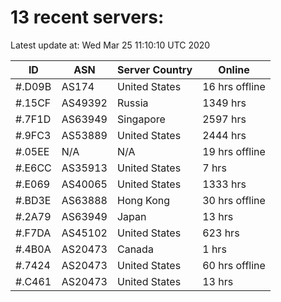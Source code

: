 # 13 recent servers:

Latest update at: Wed Mar 25 11:10:10 UTC 2020

| ID | ASN | Server Country | Online |
| -- | --- | -------------- | ------ |
| #.D09B | AS174 | United States | 16 hrs offline |
| #.15CF | AS49392 | Russia | 1349 hrs |
| #.7F1D | AS63949 | Singapore | 2597 hrs |
| #.9FC3 | AS53889 | United States | 2444 hrs |
| #.05EE | N/A | N/A | 19 hrs offline |
| #.E6CC | AS35913 | United States | 7 hrs |
| #.E069 | AS40065 | United States | 1333 hrs |
| #.BD3E | AS63888 | Hong Kong | 30 hrs offline |
| #.2A79 | AS63949 | Japan | 13 hrs |
| #.F7DA | AS45102 | United States | 623 hrs |
| #.4B0A | AS20473 | Canada | 1 hrs |
| #.7424 | AS20473 | United States | 60 hrs offline |
| #.C461 | AS20473 | United States | 13 hrs |

